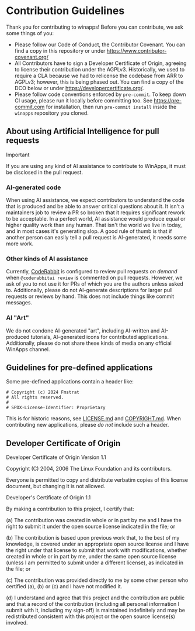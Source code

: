 # Contribution Guidelines

Thank you for contributing to winapps! Before you can contribute, we ask some things of you:

- Please follow our Code of Conduct, the Contributor Covenant. You can find a copy in this repository or under https://www.contributor-covenant.org/
- All Contributors have to sign a Developer Certificate of Origin, agreeing to license their contribution under the AGPLv3. Historically, we used to require a CLA because we had to relicense the codebase from ARR to AGPLv3; however, this is being phased out. You can find a copy of the DCO below or under https://developercertificate.org/.
- Please follow code conventions enforced by `pre-commit`. To keep down CI usage, please run it locally before committing too.
  See <https://pre-commit.com> for installation, then run `pre-commit install` inside the `winapps` repository you cloned.

## About using Artificial Intelligence for pull requests

> [!IMPORTANT]
> If you are using any kind of AI assistance to contribute to WinApps, it must be disclosed in the pull request.

### AI-generated code

When using AI assistance, we expect contributors to understand the code that is produced and be able to answer critical questions about it. It isn't a maintainers job to review a PR so broken that it requires significant rework to be acceptable. In a perfect world, AI assistance would produce equal or higher quality work than any human. That isn't the world we live in today, and in most cases it's generating slop. A good rule of thumb is that if another person can easily tell a pull request is AI-generated, it needs some more work.

### Other kinds of AI assistance

Currently, [CodeRabbit](https://coderabbit.ai) is configured to review pull requests *on demand* when `@coderabbitai review` is commented on pull requests.
However, we ask of you to not use it for PRs of which you are the authors unless asked to. Additionally, please do not AI-generate descriptions for larger pull requests or reviews by hand. This does not include things like commit messages.

### AI "Art"

We do not condone AI-generated "art", including AI-written and AI-produced tutorials, AI-generated icons for contributed applications.
Additionally, please do not share these kinds of media on any official WinApps channel.

## Guidelines for pre-defined applications

Some pre-defined applications contain a header like:

```
# Copyright (c) 2024 Fmstrat
# All rights reserved.
#
# SPDX-License-Identifier: Proprietary
```

This is for historic reasons, see [LICENSE.md](../LICENSE.md) and [COPYRIGHT.md](../COPYRIGHT.md).
When contributing new applications, please *do not* include such a header.

## Developer Certificate of Origin

Developer Certificate of Origin
Version 1.1

Copyright (C) 2004, 2006 The Linux Foundation and its contributors.

Everyone is permitted to copy and distribute verbatim copies of this
license document, but changing it is not allowed.


Developer's Certificate of Origin 1.1

By making a contribution to this project, I certify that:

(a) The contribution was created in whole or in part by me and I
    have the right to submit it under the open source license
    indicated in the file; or

(b) The contribution is based upon previous work that, to the best
    of my knowledge, is covered under an appropriate open source
    license and I have the right under that license to submit that
    work with modifications, whether created in whole or in part
    by me, under the same open source license (unless I am
    permitted to submit under a different license), as indicated
    in the file; or

(c) The contribution was provided directly to me by some other
    person who certified (a), (b) or (c) and I have not modified
    it.

(d) I understand and agree that this project and the contribution
    are public and that a record of the contribution (including all
    personal information I submit with it, including my sign-off) is
    maintained indefinitely and may be redistributed consistent with
    this project or the open source license(s) involved.

